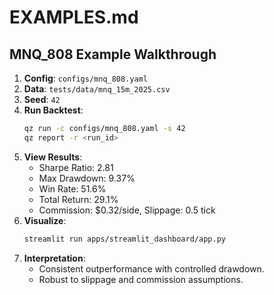 # EXAMPLES.md

## MNQ_808 Example Walkthrough

1. **Config**: `configs/mnq_808.yaml`
2. **Data**: `tests/data/mnq_15m_2025.csv`
3. **Seed**: `42`
4. **Run Backtest**:
   ```bash
   qz run -c configs/mnq_808.yaml -s 42
   qz report -r <run_id>
   ```
5. **View Results**:
   - Sharpe Ratio: 2.81
   - Max Drawdown: 9.37%
   - Win Rate: 51.6%
   - Total Return: 29.1%
   - Commission: $0.32/side, Slippage: 0.5 tick
6. **Visualize**:
   ```bash
   streamlit run apps/streamlit_dashboard/app.py
   ```
7. **Interpretation**:
   - Consistent outperformance with controlled drawdown.
   - Robust to slippage and commission assumptions.

